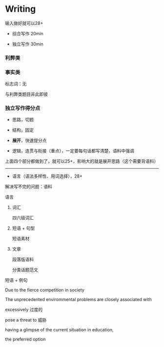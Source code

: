 # Writing

输入做好就可以28+

- 综合写作 20min

- 独立写作 30min




### 利弊类



### 事实类

标志词：无

与利弊类题目非此即彼



### 独立写作得分点

- 思路，切题

- 结构，固定

- **展开**，快速提分点
- 逻辑，连贯与衔接（重点），一定要每句话都写清楚，语料中强调


上面四个部分都做到了，就可以25+，影响大的就是展开思路（这个需要背语料）

---

- 语言（语法多样性、用词选择），28+




解决写不完的问题：语料

语言

1. 词汇

   四六级词汇

2. 短语 + 句型

   短语素材

3. 文章

   段落版语料

   分类话题范文



短语 + 例句

Due to the fierce competition in society

The unprecedented envirommental problems are closely associated with 

excessively 过度的

pose a threat to 威胁

having a glimpse of the current situation in education, 

the preferred option

